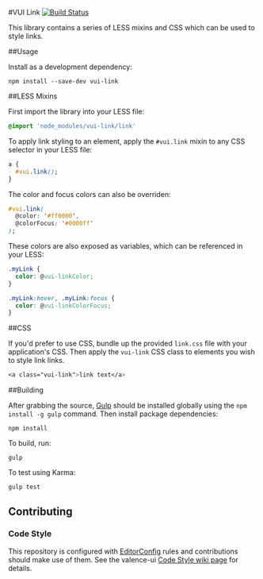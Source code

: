 #VUI Link [![Build Status](https://travis-ci.org/Desire2Learn-Valence/valence-ui-link.svg?branch=master)](https://travis-ci.org/Desire2Learn-Valence/valence-ui-link)

This library contains a series of LESS mixins and CSS which can be used to
style links.

##Usage

Install as a development dependency:

```shell
npm install --save-dev vui-link
```

##LESS Mixins

First import the library into your LESS file:

```css
@import 'node_modules/vui-link/link'
```

To apply link styling to an element, apply the `#vui.link` mixin to any CSS
selector in your LESS file:

```css
a {
  #vui.link();
}
```

The color and focus colors can also be overriden:

```css
#vui.link(
  @color: '#ff0000',
  @colorFocus: '#0000ff'
);
```

These colors are also exposed as variables, which can be referenced in your LESS:

```css
.myLink {
  color: @vui-linkColor;
}

.myLink:hover, .myLink:focus {
  color: @vui-linkColorFocus;
}
```

##CSS

If you'd prefer to use CSS, bundle up the provided `link.css` file with
your application's CSS. Then apply the `vui-link` CSS class to elements you
wish to style link links.

```css
<a class="vui-link">link text</a>
```

##Building

After grabbing the source, [Gulp](http://gulpjs.com/) should be installed globally
using the `npm install -g gulp` command. Then install package dependencies:

```shell
npm install
```

To build, run:

```shell
gulp
```

To test using Karma:

```shell
gulp test
```

## Contributing

### Code Style

This repository is configured with [EditorConfig](http://editorconfig.org) rules and contributions should make use of them. See the valence-ui [Code Style wiki page](https://github.com/Desire2Learn-Valence/valence-ui-helpers/wiki/Code-Style) for details.
